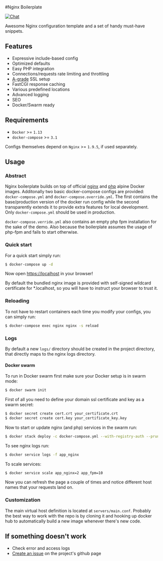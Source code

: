 #Nginx Boilerplate 

[![Chat](https://img.shields.io/gitter/room/gitterHQ/gitter.svg)](https://gitter.im/nginx-boilerplate/nginx-boilerplate)

Awesome Nginx configuration template and a set of handy must-have snippets.

## Features
 * Expressive include-based config
 * Optimized defaults
 * Easy PHP integration
 * Connections/requests rate limiting and throttling
 * [A-grade](https://www.ssllabs.com/ssltest/analyze.html) SSL setup
 * FastCGI response caching
 * Various predefined locations
 * Advanced logging
 * SEO
 * Docker/Swarm ready

## Requirements
 * `Docker` >= `1.13`
 * `docker-compose` >= `3.1`
 
Configs themselves depend on `Nginx` >= `1.9.5`, if used separately.
 
## Usage

### Abstract
Nginx boilerplate builds on top of official [nginx](https://hub.docker.com/_/nginx/) and [php](https://hub.docker.com/_/php/) alpine Docker images.
Additonally two basic docker-compose configs are provided: `docker-compose.yml` and `docker-compose.override.yml`.
The first contains the base/production version of the docker run config while the second transparently extends it to provide extra features for local development.
Only `docker-compose.yml` should be used in production.

`docker-compose.verride.yml` also contains an empty php fpm installation for the sake of the demo. Also because the boilerplate assumes the usage of php-fpm and fails to start otherwise.

### Quick start
For a quick start simply run:
```bash
$ docker-compose up -d
```

Now open [https://localhost](https://localhost) in your browser!

By default the bundled nginx image is provided with self-signed wildcard certificate for *.localhost, so you will have to instruct your browser to trust it.

### Reloading
To not have to restart containers each time you modify your configs, you can simply run:

```bash
$ docker-compose exec nginx nginx -s reload
```

### Logs
By default a new `logs/` directory should be created in the project directory, that directly maps to the nginx logs directory.

#### Docker swarm
To run in Docker swarm first make sure your Docker setup is in swarm mode:

```bash
$ docker swarm init
```

First of all you need to define your domain ssl certificate and key as a swarm secret:

```bash
$ docker secret create cert.crt your_certificate.crt
$ docker secret create cert.key your_certificate_key.key
```

Now to start or update nginx (and php) services in the swarm run:

```bash
$ docker stack deploy -c docker-compose.yml --with-registry-auth --prune app
```

To see nginx logs run:
```bash
$ docker service logs -f app_nginx
```

To scale services:
```bash
$ docker service scale app_nginx=2 app_fpm=10
```

Now you can refresh the page a couple of times and notice different host names that your requests land on.

### Customization

The main virtual host definition is located at `servers/main.conf`.
Probably the best way to work with the repo is by cloning it and hooking up docker hub to automatically build a new image whenever there's new code.
 

## If something doesn't work
 * Check error and access logs
 * [Create an issue](https://github.com/nginx-boilerplate/nginx-boilerplate/issues/new) on the project's github page
